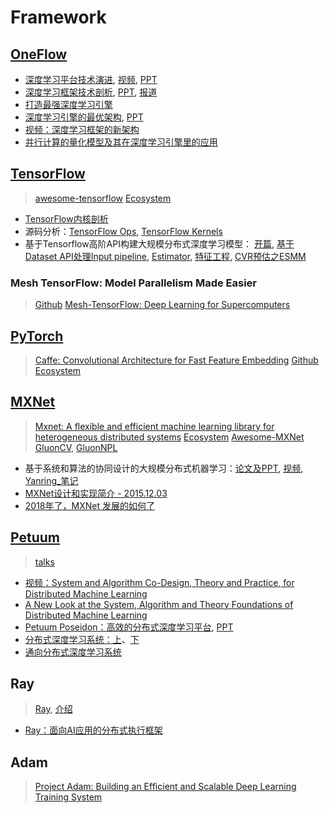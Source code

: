 # Framework

## [OneFlow](http://www.oneflow.org/)

* [深度学习平台技术演进](https://mp.weixin.qq.com/s?__biz=MzI3MTA0MTk1MA==&mid=2652010859&idx=3&sn=9b67b2b85c7d1d23213e27ee657d40f7), [视频](http://www.itdks.com/dakalive/detail/9349), [PPT](https://myslide.cn/slides/8288)
* [深度学习框架技术剖析](https://mp.weixin.qq.com/s/dbqa4e3Sc1jaF5mxj-_Fyw), [PPT](https://myslide.cn/slides/8502), [报道](https://mp.weixin.qq.com/s/aNX_8UDYI_0u-MwMTYeqdQ)
* [打造最强深度学习引擎](https://mp.weixin.qq.com/s?__biz=MzAwMTA3MzM4Nw==&mid=2649442737&idx=1&sn=1bb84af5eb132f66f902837da564e3ea)
* [深度学习引擎的最优架构](https://www.jiqizhixin.com/articles/060403), [PPT](https://wenku.baidu.com/view/f2c69d017ed5360cba1aa8114431b90d6c858989.html)
* [视频：深度学习框架的新架构](https://boolan.com/course/10104)
* [并行计算的量化模型及其在深度学习引擎里的应用](https://mp.weixin.qq.com/s?__biz=MzUxMDU2NzY3OQ==&mid=2247483777&idx=1&sn=b0b9dfa49eeb79ee6cd136a9af9d5821)

## [TensorFlow](https://www.tensorflow.org/)
> [awesome-tensorflow](https://github.com/jtoy/awesome-tensorflow)
> [Ecosystem](https://www.tensorflow.org/ecosystem/)

* [TensorFlow内核剖析](https://github.com/horance-liu/tensorflow-internals)
* 源码分析：[TensorFlow Ops](https://github.com/PaddlePaddle/Paddle/wiki/TensorFlow-Ops), [TensorFlow Kernels](https://github.com/PaddlePaddle/Paddle/wiki/TensorFlow-Kernels)
* 基于Tensorflow高阶API构建大规模分布式深度学习模型：
[开篇](https://zhuanlan.zhihu.com/p/38470806), [基于Dataset API处理Input pipeline](https://zhuanlan.zhihu.com/p/38421397), [Estimator](https://zhuanlan.zhihu.com/p/41473323), [特征工程](https://zhuanlan.zhihu.com/p/41663141), [CVR预估之ESMM](https://zhuanlan.zhihu.com/p/42214716)

### Mesh TensorFlow: Model Parallelism Made Easier
> [Github](https://github.com/tensorflow/mesh)
> [Mesh-TensorFlow: Deep Learning for Supercomputers](https://arxiv.org/pdf/1811.02084.pdf)

## [PyTorch](https://pytorch.org/)
> [Caffe: Convolutional Architecture for Fast Feature Embedding](https://arxiv.org/pdf/1408.5093.pdf)
> [Github](https://github.com/pytorch/pytorch)
> [Ecosystem](https://pytorch.org/ecosystem)

## [MXNet](https://mxnet.apache.org/)
> [Mxnet: A flexible and efficient machine learning library for heterogeneous distributed systems](https://arxiv.org/pdf/1512.01274.pdf)
> [Ecosystem](https://mxnet.apache.org/community/ecosystem.html)
> [Awesome-MXNet](https://github.com/chinakook/Awesome-MXNet)
> [GluonCV](https://gluon-cv.mxnet.io/), [GluonNPL](https://gluon-nlp.mxnet.io/)

* 基于系统和算法的协同设计的大规模分布式机器学习：[论文及PPT](http://www.cs.cmu.edu/~muli/), [视频](https://www.bilibili.com/video/av19193624/), [Yanring_笔记](https://www.jianshu.com/p/2b25bfe584e0)
* [MXNet设计和实现简介 - 2015.12.03](http://mli.github.io/2015/12/03/mxnet-overview/)
* [2018年了，MXNet 发展的如何了](https://www.zhihu.com/question/293996867)

## [Petuum](https://www.petuum.com/index.html)
> [talks](http://xunzhangthu.org/talk/)

* [视频：System and Algorithm Co-Design, Theory and Practice, for Distributed Machine Learning](https://www.youtube.com/watch?v=xMICwRm21K0)
* [A New Look at the System, Algorithm and Theory Foundations of Distributed Machine Learning](http://www.cs.cmu.edu/~epxing/Class/10708-16/slide/lecture28-DA-ML.pdf)
* [Petuum Poseidon：高效的分布式深度学习平台](http://www.itdks.com/dakalive/detail/5364), [PPT](https://myslide.cn/slides/5596)
* [分布式深度学习系统：上](https://zhuanlan.zhihu.com/p/29032307)、[下](https://zhuanlan.zhihu.com/p/30976469)
* [通向分布式深度学习系统](https://mp.weixin.qq.com/s?__biz=MjM5ODU3OTIyOA==&mid=2650672708&idx=1&sn=66de22edbafe3c5b22f6d3fe5c1da521)

## Ray
> [Ray](https://rise.cs.berkeley.edu/projects/ray/), [介绍](http://bair.berkeley.edu/blog/2018/01/09/ray/)

* [Ray：面向AI应用的分布式执行框架](http://www.infoq.com/cn/articles/distributed-framework-for-AI-applications-ray)

## Adam
> [Project Adam: Building an Efficient and Scalable Deep Learning Training System](https://www.usenix.org/node/186213) 